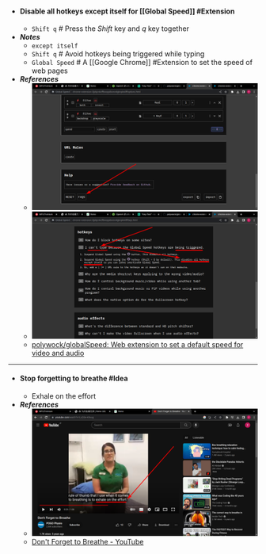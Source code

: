 - #### Disable all hotkeys except itself for [[Global Speed]] #Extension
	- `Shift q` # Press the *Shift* key and *q* key together
- ***Notes***
	- `except itself`
	- `Shift q` # Avoid hotkeys being triggered while typing
	- `Global Speed` # A [[Google Chrome]] #Extension to set the speed of web pages
- ***References***
	- ![image.png](../assets/image_1670389149552_0.png)
	- ![image.png](../assets/image_1670389328281_0.png)
	- [polywock/globalSpeed: Web extension to set a default speed for video and audio](https://github.com/polywock/globalSpeed)
- ---
- #### Stop forgetting to breathe #Idea
	- Exhale on the effort
- ***References***
	- ![image.png](../assets/image_1670376973969_0.png)
	- [Don't Forget to Breathe - YouTube](https://www.youtube.com/watch?v=LxD3e-K9vug)